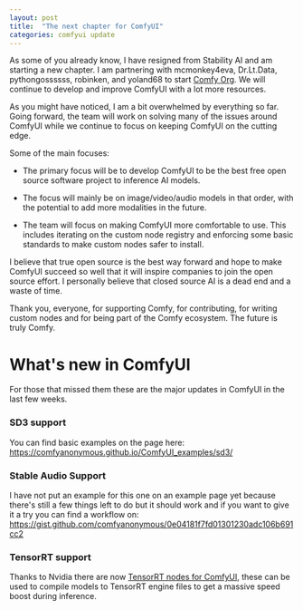 ```yaml
---
layout: post
title:  "The next chapter for ComfyUI"
categories: comfyui update
---
```


As some of you already know, I have resigned from Stability AI and am starting a new chapter. I am partnering with mcmonkey4eva, Dr.Lt.Data, pythongossssss, robinken, and yoland68 to start [Comfy Org](https://comfy.org). We will continue to develop and improve ComfyUI with a lot more resources.

As you might have noticed, I am a bit overwhelmed by everything so far. Going forward, the team will work on solving many of the issues around ComfyUI while we continue to focus on keeping ComfyUI on the cutting edge.

Some of the main focuses:

* The primary focus will be to develop ComfyUI to be the best free open source software project to inference AI models.

* The focus will mainly be on image/video/audio models in that order, with the potential to add more modalities in the future.

* The team will focus on making ComfyUI more comfortable to use. This includes iterating on the custom node registry and enforcing some basic standards to make custom nodes safer to install.

I believe that true open source is the best way forward and hope to make ComfyUI succeed so well that it will inspire companies to join the open source effort. I personally believe that closed source AI is a dead end and a waste of time.

Thank you, everyone, for supporting Comfy, for contributing, for writing custom nodes and for being part of the Comfy ecosystem. The future is truly Comfy.


# What's new in ComfyUI

For those that missed them these are the major updates in ComfyUI in the last few weeks.

### SD3 support

You can find basic examples on the page here:
https://comfyanonymous.github.io/ComfyUI_examples/sd3/

### Stable Audio Support

I have not put an example for this one on an example page yet because there's still a few things left to do but it should work and if you want to give it a try you can find a workflow on: https://gist.github.com/comfyanonymous/0e04181f7fd01301230adc106b691cc2

### TensorRT support

Thanks to Nvidia there are now [TensorRT nodes for ComfyUI](https://github.com/comfyanonymous/ComfyUI_TensorRT), these can be used to compile models to TensorRT engine files to get a massive speed boost during inference.



